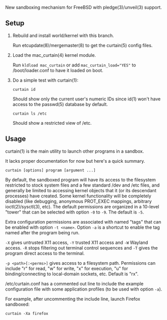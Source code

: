 New sandboxing mechanism for FreeBSD with pledge(3)/unveil(3) support.

Setup
-----

1. Rebuild and install world/kernel with this branch.

   Run etcupdate(8)/mergemaster(8) to get the curtain(5) config files.

2. Load the mac_curtain(4) kernel module.

   Run `kldload mac_curtain` or add `mac_curtain_load="YES"` to
   /boot/loader.conf to have it loaded on boot.

3. Do a simple test with curtain(1):

   ```
   curtain id
   ```
   Should show only the current user's numeric IDs since id(1) won't have
   access to the passwd(5) database by default.

   ```
   curtain ls /etc
   ```
   Should show a restricted view of /etc.

Usage
-----

curtain(1) is the main utility to launch other programs in a sandbox.

It lacks proper documentation for now but here's a quick summary.

```
curtain [options] program [argument ...]
```

By default, the sandboxed program will have its access to the filesystem
restricted to stock system files and a few standard /dev and /etc files, and
generally be limited to accessing kernel objects that it (or its descendant
processes) have created.  Some kernel functionality will be completely disabled
(like debugging, anonymous PROT_EXEC mappings, arbitrary ioctl(2)/sysctl(3),
etc).  The default permissions are organized in a 10-level "tower" that can be
selected with option `-0` to `-9`.  The default is `-5`.

Extra configuration permissions are associated with named "tags" that can be
enabled with option `-t <name>`.  Option `-a` is a shortcut to enable the tag
named after the program being run.

`-X` gives untrusted X11 access, `-Y` trusted X11 access and `-W` Wayland
access.  `-R` stops filtering out terminal control sequences and `-T` gives the
program direct access to the terminal.

`-p <path>[:<perms>]` gives access to a filesystem path.  Permissions can
include "r" for read, "w" for write, "x" for execution, "u" for
binding/connecting to local-domain sockets, etc.  Default is "rx".

/etc/curtain.conf has a commented out line to include the example configuration
file with some application profiles (to be used with option `-a`).

For example, after uncommenting the include line, launch Firefox sandboxed:
```
curtain -Xa firefox
```
